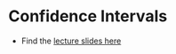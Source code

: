 # Confidence Intervals

* Find the [lecture slides here](https://docs.google.com/presentation/d/1DPbghxn9g6SPGO7deiN2Y0Sm-xbMjTE6C4wh89ErYJI/edit?usp=sharing)
